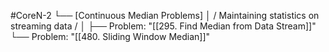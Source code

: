#CoreN-2
└── [Continuous Median Problems]
    │   / Maintaining statistics on streaming data /
    │
    ├── Problem: "[[295. Find Median from Data Stream]]"
    └── Problem: "[[480. Sliding Window Median]]"